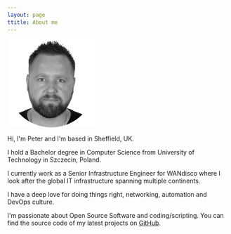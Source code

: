 ```yaml
---
layout: page
ttitle: About me
---
```


![my photo](/assets/images/avatar.png)

Hi, I'm Peter and I'm based in Sheffield, UK.

I hold a Bachelor degree in Computer Science from University of Technology in Szczecin, Poland.

I currently work as a Senior Infrastructure Engineer for WANdisco where I look after the global IT infrastructure spanning multiple continents.

I have a deep love for doing things right, networking, automation and DevOps culture.

I'm passionate about Open Source Software and coding/scripting. You can find the source code of my latest projects on [GitHub](https://github.com/peterpakos).

